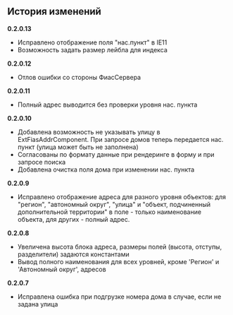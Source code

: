 ## История изменений


**0.2.0.13**
- Исправлено отображение поля "нас.пункт" в IE11
- Возможность задать размер лейбла для индекса

**0.2.0.12**
- Отлов ошибки со стороны ФиасСервера

**0.2.0.11**
- Полный адрес выводится без проверки уровня нас. пункта

**0.2.0.10**
- Добавлена возможность не указывать улицу в ExtFiasAddrComponent. При запросе домов теперь передается нас. пункт (улица может быть не заполнена)
- Согласованы по формату данные при рендеринге в форму и при запросе поиска
- Добавлена очистка поля дома при изменении нас. пункта

**0.2.0.9**
- Исправлено отображение адреса для разного уровня объектов: для "регион", "автономный округ", "улица" и "объект, подчиненный дополнительной территории" в поле - только наименование объекта, для других - полный адрес.

**0.2.0.8**
- Увеличена высота блока адреса, размеры полей (высота, отступы, разделители) задаются константами
- Вывод полного наименования для всех уровней, кроме 'Регион' и 'Автономный округ', адресов

**0.2.0.7**
- Исправлена ошибка при подгрузке номера дома в случае, если не задана улица